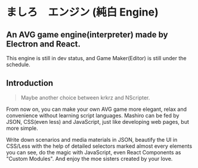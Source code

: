 # ましろ　エンジン (純白 Engine)
## An AVG game engine(interpreter) made by Electron and React.
This engine is still in dev status, and Game Maker(Editor) is still under the schedule.

## Introduction

> Maybe another choice between krkrz and NScripter.

From now on, you can make your own AVG game more elegant, relax and convenience without learning script languages. Mashiro can be fed by JSON, CSS(even less) and JavaScript, just like developing web pages, but more simple.

Write down scenarios and media materials in JSON, beautify the UI in CSS/Less with the help of detailed selectors marked almost every elements you can see, do the magic with JavaScript, even React Components as "Custom Modules". And enjoy the moe sisters created by your love.